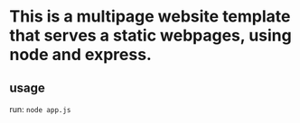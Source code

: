 # This is a multipage website template that serves a static webpages, using node and express.

## usage

run: `node app.js`
